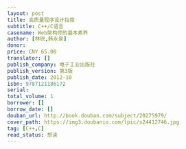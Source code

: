 ```yaml
---
layout: post
title: 高质量程序设计指南
subtitle: C++/C语言
casename: Web架构师的基本素养
author: [林锐,韩永泉]
donor: 
price: CNY 65.00
translator: []
publish_company: 电子工业出版社
publish_version: 第3版
publish_date: 2012-10
isbn: 9787121186172
serial: 
total_volume: 1
borrower: []
borrow_date: []
douban_url: http://book.douban.com/subject/20275979/
cover_path: https://img3.doubanio.com/lpic/s24412746.jpg
tag: [C++,C]
read_status: 想读
---
```

